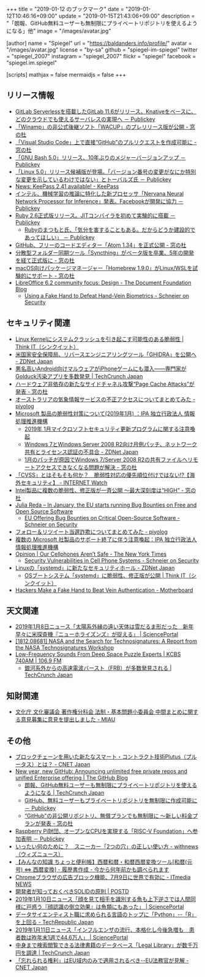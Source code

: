 +++
title = "2019-01-12 のブックマーク"
date =  "2019-01-12T10:46:16+09:00"
update =  "2019-01-15T21:43:06+09:00"
description = "「朗報、GitHub無料ユーザーも無制限にプライベートリポジトリを使えるようになる」他"
image = "/images/avatar.jpg"

[author]
  name      = "Spiegel"
  url       = "https://baldanders.info/profile/"
  avatar    = "/images/avatar.jpg"
  license   = "by-sa"
  github    = "spiegel-im-spiegel"
  twitter   = "spiegel_2007"
  instagram = "spiegel_2007"
  flickr    = "spiegel"
  facebook  = "spiegel.im.spiegel"

[scripts]
  mathjax = false
  mermaidjs = false
+++

## リリース情報

- [GitLab Serverlessを搭載したGitLab 11.6がリリース。Knativeをベースに、どのクラウドでも使えるサーバレスの実現へ － Publickey](https://www.publickey1.jp/blog/19/gitlab_serverlessgitlab_116knative.html)
- [「Winamp」の非公式後継ソフト「WACUP」のプレリリース版が公開 - 窓の杜](https://forest.watch.impress.co.jp/docs/news/1161156.html)
- [「Visual Studio Code」上で直接“GitHub”のプルリクエストを作成可能に - 窓の杜](https://forest.watch.impress.co.jp/docs/news/1163560.html)
- [「GNU Bash 5.0」リリース、10年ぶりのメジャーバージョンアップ － Publickey](https://www.publickey1.jp/blog/19/gnu_bash_5010.html)
- [「Linux 5.0」リリース候補版が登場。「バージョン番号の変更がなにか特別な変更を示しているわけではない」とトーバルズ氏 － Publickey](https://www.publickey1.jp/blog/19/linux_50.html)
- [News: KeePass 2.41 available! - KeePass](https://keepass.info/news/n190109_2.41.html)
- [インテル、機械学習の推論に特化した新プロセッサ「Nervana Neural Network Processor for Inference」発表。Facebookが開発に協力 － Publickey](https://www.publickey1.jp/blog/19/nervana_neural_network_processor_for_inferencefacebook.html)
- [Ruby 2.6正式版リリース。JITコンバイラを初めて実験的に搭載 － Publickey](https://www.publickey1.jp/blog/19/ruby_26jit.html)
    - [Rubyのまつもと氏、「気分を害することもある。だからどうか建設的であってほしい」 － Publickey](https://www.publickey1.jp/blog/19/ruby_2.html)
- [GitHub、フリーのコードエディター「Atom 1.34」を正式公開 - 窓の杜](https://forest.watch.impress.co.jp/docs/news/1164194.html)
- [分散型フォルダー同期ツール「Syncthing」がベータ版を卒業、5年の開発を経て正式版に - 窓の杜](https://forest.watch.impress.co.jp/docs/news/1164260.html)
- [macOS向けパッケージマネージャー「Homebrew 1.9.0」がLinux/WSLを試験的にサポート - 窓の杜](https://forest.watch.impress.co.jp/docs/news/1164310.html)
- [LibreOffice 6.2 community focus: Design - The Document Foundation Blog](https://blog.documentfoundation.org/blog/2019/01/11/libreoffice-6-2-community-focus-design/)
    - [Using a Fake Hand to Defeat Hand-Vein Biometrics - Schneier on Security](https://www.schneier.com/blog/archives/2019/01/using_a_fake_ha.html)

## セキュリティ関連

- [Linux Kernelにシステムクラッシュを引き起こす可能性のある脆弱性 | Think IT（シンクイット）](https://thinkit.co.jp/news/bn/15654)
- [米国家安全保障局、リバースエンジニアリングツール「GHIDRA」を公開へ - ZDNet Japan](https://japan.zdnet.com/article/35130881/)
- [悪名高いAndroid向けマルウェアがiPhoneゲームにも潜入――専門家がGolduck汚染アプリを多数発見  |  TechCrunch Japan](https://techcrunch.com/2019/01/05/dozen-iphone-apps-linked-to-golduck-malware/)
- [ハードウェア非依存の新たなサイドチャネル攻撃“Page Cache Attacks”が発表 - 窓の杜](https://forest.watch.impress.co.jp/docs/news/1163514.html)
- [オーストラリアの気象情報サービスの不正アクセスについてまとめてみた - piyolog](http://d.hatena.ne.jp/Kango/20190108/1546958256)
- [Microsoft 製品の脆弱性対策について(2019年1月) ：IPA 独立行政法人 情報処理推進機構](https://www.ipa.go.jp/security/ciadr/vul/20190109-ms.html)
    - [2019年 1月マイクロソフトセキュリティ更新プログラムに関する注意喚起](https://www.jpcert.or.jp/at/2019/at190002.html)
    - [Windows 7とWindows Server 2008 R2向け月例パッチ、ネットワーク共有とライセンス認証の不具合 - ZDNet Japan](https://japan.zdnet.com/article/35131157/)
    - [1月のパッチが原因でWindows 7/Server 2008 R2の共有ファイルへリモートアクセスできなくなる問題が解決 - 窓の杜](https://forest.watch.impress.co.jp/docs/news/1164614.html)
- [「CVSS」とはそもそも何か？　脆弱性対応の優先順位付けではない!?【海外セキュリティ】 - INTERNET Watch](https://internet.watch.impress.co.jp/docs/column/security/1161142.html)
- [Intel製品に複数の脆弱性、修正版が一斉公開 ～最大深刻度は“HIGH” - 窓の杜](https://forest.watch.impress.co.jp/docs/news/1163808.html)
- [Julia Reda   –  In January, the EU starts running Bug Bounties on Free and Open Source Software](https://juliareda.eu/2018/12/eu-fossa-bug-bounties/)
    - [EU Offering Bug Bounties on Critical Open-Source Software - Schneier on Security](https://www.schneier.com/blog/archives/2019/01/eu_offering_bug.html)
- [フォロー＆リツイート当選詐欺についてまとめてみた - piyolog](http://d.hatena.ne.jp/Kango/20190110/1547110790)
- [複数の Microsoft 社製品のサポート終了に伴う注意喚起：IPA 独立行政法人 情報処理推進機構](https://www.ipa.go.jp/security/announce/win7_eos.html)
- [Opinion | Our Cellphones Aren’t Safe - The New York Times](https://www.nytimes.com/2018/12/26/opinion/cellphones-security-spying.html)
    - [Security Vulnerabilities in Cell Phone Systems - Schneier on Security](https://www.schneier.com/blog/archives/2019/01/security_vulner_19.html)
- [Linuxの「systemd」に新たなセキュリティホール - ZDNet Japan](https://japan.zdnet.com/article/35131151/)
    - [OSブートシステム「systemd」に脆弱性、修正版が公開 | Think IT（シンクイット）](https://thinkit.co.jp/news/bn/15683)
- [Hackers Make a Fake Hand to Beat Vein Authentication - Motherboard](https://motherboard.vice.com/en_us/article/59v8dk/hackers-fake-hand-vein-authentication-biometrics-chaos-communication-congress)

## 天文関連

- [2019年1月8日ニュース「太陽系外縁の遠い天体は雪だるま形だった　新年早々に米探査機『ニューホライズンズ』が捉える」 | SciencePortal](https://scienceportal.jst.go.jp/news/newsflash_review/newsflash/2019/01/20190108_01.html)
- [[1812.08681] NASA and the Search for Technosignatures: A Report from the NASA Technosignatures Workshop](https://arxiv.org/abs/1812.08681)
- [Low-Frequency Sounds From Deep Space Puzzle Experts | KCBS 740AM | 106.9 FM](https://kcbsradio.radio.com/media/audio-channel/low-frequency-sounds-deep-space-puzzle-experts)
    - [銀河系外からの高速電波バースト（FRB）が多数発見される  |  TechCrunch Japan](https://techcrunch.com/2019/01/09/astronomers-spot-more-mysterious-radio-signals-from-far-outside-the-galaxy/)

## 知財関連

- [文化庁 文化審議会 著作権分科会 法制・基本問題小委員会 中間まとめに関する意見募集に意見を提出しました - MIAU](https://miau.jp/ja/902)

## その他

- [ブロックチェーンを用いた新たなスマート・コントラクト技術Plutus（プルータス）とは？ - CNET Japan](https://japan.cnet.com/article/35130700/)
- [New year, new GitHub: Announcing unlimited free private repos and unified Enterprise offering | The GitHub Blog](https://blog.github.com/2019-01-07-new-year-new-github/)
    - [朗報、GitHub無料ユーザーも無制限にプライベートリポジトリを使えるようになる  |  TechCrunch Japan](https://techcrunch.com/2019/01/07/github-free-users-now-get-unlimited-private-repositories/)
    - [GitHub、無料ユーザーもプライベートリポジトリを無制限に作成可能に － Publickey](https://www.publickey1.jp/blog/19/github_4.html)
    - [“GitHub”の非公開リポジトリ、無償プランでも無制限に ～新しい料金プランが発表 - 窓の杜](https://forest.watch.impress.co.jp/docs/news/1161195.html)
- [Raspberry Pi財団、オープンなCPUを実現する「RISC-V Foundation」へ参加表明 － Publickey](https://www.publickey1.jp/blog/19/raspberry_picpurisc-v_foundation.html)
- [いったい何のために？　スニーカー「2つの穴」の正しい使い方 - withnews（ウィズニュース）](https://withnews.jp/article/f0150522000qq000000000000000W00o1101qq000012013A)
- [【みんなの知識 ちょっと便利帳】西暦和暦・和暦西暦変換ツール[和暦(元号) ⇔ 西暦変換] - 履歴書作成 - 今から何年前かも調べられます](https://www.benricho.org/nenrei/sei-wa-conv.html)
- [Chromeブラウザの広告ブロック機能、7月9日に世界で有効に - ITmedia NEWS](http://www.itmedia.co.jp/news/articles/1901/10/news073.html)
- [開発者が知っておくべきSOLIDの原則 | POSTD](https://postd.cc/solid-principles-every-developer-should-know/)
- [2019年1月10日ニュース「顔を見て相手を識別する魚も上下逆さでは人間同様に戸惑う『顔認識の倒立効果』は魚類にもあった」 | SciencePortal](https://scienceportal.jst.go.jp/news/newsflash_review/newsflash/2019/01/20190110_01.html)
- [データサイエンティスト職に求められる言語のトップに「Python」--「R」を上回る - TechRepublic Japan](https://japan.techrepublic.com/article/35131060.htm)
- [2019年1月11日ニュース「インフルエンザの流行、本格化し今後急増も　患者数は昨年末1週で44.6万人」 | SciencePortal](https://scienceportal.jst.go.jp/news/newsflash_review/newsflash/2019/01/20190111_01.html)
- [中身まで検索閲覧できる法律書籍のデータベース「Legal Library」が数千万円を調達  |  TechCrunch Japan](https://jp.techcrunch.com/2019/01/11/legal-technology-fundraising/)
- [「忘れられる権利」はEU域内のみで適用されるべき--EU法務官が見解 - CNET Japan](https://japan.cnet.com/article/35131148/)
